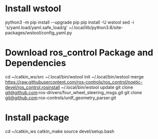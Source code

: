 # Install wstool
python3 -m pip install --upgrade pip
pip install -U wstool
sed -i 's/yaml.load/yaml.safe_load/g' ~/.local/lib/python3.8/site-packages/wstool/config_yaml.py

# Download ros_control Package and Dependencies
cd ~/catkin_ws/src
~/.local/bin/wstool init
~/.local/bin/wstool merge https://raw.githubusercontent.com/ros-controls/ros_control/noetic-devel/ros_control.rosinstall
~/.local/bin/wstool update
git clone git@github.com:ros-drivers/four_wheel_steering_msgs.git
git clone git@github.com:ros-controls/urdf_geometry_parser.git

# Install package
cd ~/catkin_ws
catkin_make
source devel/setup.bash
